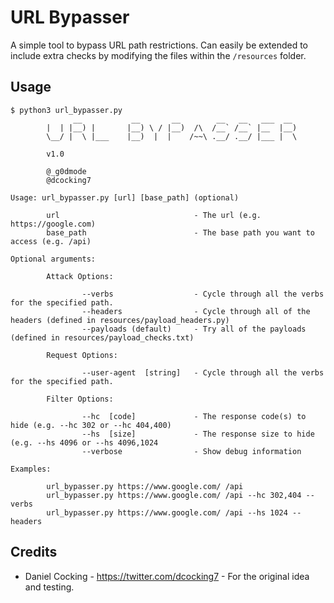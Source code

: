# URL Bypasser

A simple tool to bypass URL path restrictions. Can easily be extended to include extra checks by modifying the files within the `/resources` folder.

## Usage

```
$ python3 url_bypasser.py 
              __           __       __        __   __   ___  __
        |  | |__) |       |__) \ / |__)  /\  /__` /__` |__  |__)
        \__/ |  \ |___    |__)  |  |    /~~\ .__/ .__/ |___ |  \

        v1.0

        @_g0dmode
        @dcocking7

Usage: url_bypasser.py [url] [base_path] (optional)

        url                              - The url (e.g. https://google.com)
        base_path                        - The base path you want to access (e.g. /api)

Optional arguments:

        Attack Options:

                --verbs                  - Cycle through all the verbs for the specified path.
                --headers                - Cycle through all of the headers (defined in resources/payload_headers.py)
                --payloads (default)     - Try all of the payloads (defined in resources/payload_checks.txt)

        Request Options:

                --user-agent  [string]   - Cycle through all the verbs for the specified path.

        Filter Options:

                --hc  [code]             - The response code(s) to hide (e.g. --hc 302 or --hc 404,400)
                --hs  [size]             - The response size to hide (e.g. --hs 4096 or --hs 4096,1024
                --verbose                - Show debug information

Examples:

        url_bypasser.py https://www.google.com/ /api
        url_bypasser.py https://www.google.com/ /api --hc 302,404 --verbs
        url_bypasser.py https://www.google.com/ /api --hs 1024 --headers
```

## Credits

* Daniel Cocking - https://twitter.com/dcocking7 - For the original idea and testing.